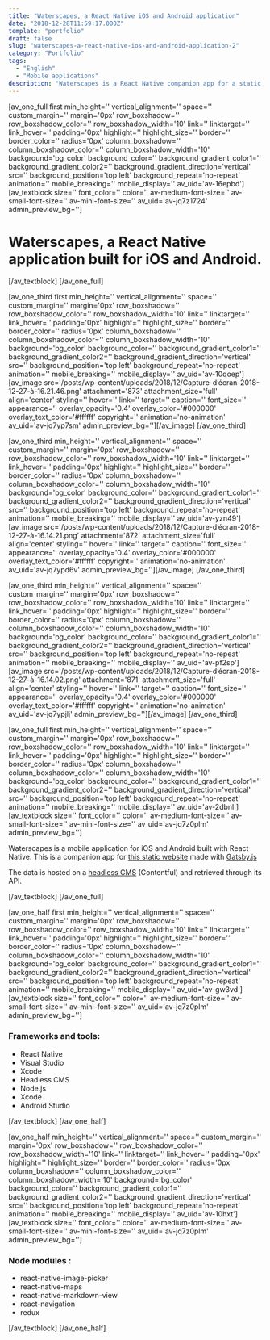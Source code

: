 ```yaml
---
title: "Waterscapes, a React Native iOS and Android application"
date: "2018-12-28T11:59:17.000Z"
template: "portfolio"
draft: false
slug: "waterscapes-a-react-native-ios-and-android-application-2"
category: "Portfolio"
tags: 
  - "English"
  - "Mobile applications"
description: "Waterscapes is a React Native companion app for a static website made with Gatsby.js. The data is hosted on a headless CMS and retrieved through its API."
---
```


\[av\_one\_full first min\_height='' vertical\_alignment='' space='' custom\_margin='' margin='0px' row\_boxshadow='' row\_boxshadow\_color='' row\_boxshadow\_width='10' link='' linktarget='' link\_hover='' padding='0px' highlight='' highlight\_size='' border='' border\_color='' radius='0px' column\_boxshadow='' column\_boxshadow\_color='' column\_boxshadow\_width='10' background='bg\_color' background\_color='' background\_gradient\_color1='' background\_gradient\_color2='' background\_gradient\_direction='vertical' src='' background\_position='top left' background\_repeat='no-repeat' animation='' mobile\_breaking='' mobile\_display='' av\_uid='av-16epbd'\] \[av\_textblock size='' font\_color='' color='' av-medium-font-size='' av-small-font-size='' av-mini-font-size='' av\_uid='av-jq7z1724' admin\_preview\_bg=''\]

# Waterscapes, a React Native application built for iOS and Android.

\[/av\_textblock\] \[/av\_one\_full\]

\[av\_one\_third first min\_height='' vertical\_alignment='' space='' custom\_margin='' margin='0px' row\_boxshadow='' row\_boxshadow\_color='' row\_boxshadow\_width='10' link='' linktarget='' link\_hover='' padding='0px' highlight='' highlight\_size='' border='' border\_color='' radius='0px' column\_boxshadow='' column\_boxshadow\_color='' column\_boxshadow\_width='10' background='bg\_color' background\_color='' background\_gradient\_color1='' background\_gradient\_color2='' background\_gradient\_direction='vertical' src='' background\_position='top left' background\_repeat='no-repeat' animation='' mobile\_breaking='' mobile\_display='' av\_uid='av-10qoep'\] \[av\_image src='/posts/wp-content/uploads/2018/12/Capture-d’écran-2018-12-27-à-16.21.46.png' attachment='873' attachment\_size='full' align='center' styling='' hover='' link='' target='' caption='' font\_size='' appearance='' overlay\_opacity='0.4' overlay\_color='#000000' overlay\_text\_color='#ffffff' copyright='' animation='no-animation' av\_uid='av-jq7yp7sm' admin\_preview\_bg=''\]\[/av\_image\] \[/av\_one\_third\]

\[av\_one\_third min\_height='' vertical\_alignment='' space='' custom\_margin='' margin='0px' row\_boxshadow='' row\_boxshadow\_color='' row\_boxshadow\_width='10' link='' linktarget='' link\_hover='' padding='0px' highlight='' highlight\_size='' border='' border\_color='' radius='0px' column\_boxshadow='' column\_boxshadow\_color='' column\_boxshadow\_width='10' background='bg\_color' background\_color='' background\_gradient\_color1='' background\_gradient\_color2='' background\_gradient\_direction='vertical' src='' background\_position='top left' background\_repeat='no-repeat' animation='' mobile\_breaking='' mobile\_display='' av\_uid='av-yzn49'\] \[av\_image src='/posts/wp-content/uploads/2018/12/Capture-d’écran-2018-12-27-à-16.14.21.png' attachment='872' attachment\_size='full' align='center' styling='' hover='' link='' target='' caption='' font\_size='' appearance='' overlay\_opacity='0.4' overlay\_color='#000000' overlay\_text\_color='#ffffff' copyright='' animation='no-animation' av\_uid='av-jq7ypd6v' admin\_preview\_bg=''\]\[/av\_image\] \[/av\_one\_third\]

\[av\_one\_third min\_height='' vertical\_alignment='' space='' custom\_margin='' margin='0px' row\_boxshadow='' row\_boxshadow\_color='' row\_boxshadow\_width='10' link='' linktarget='' link\_hover='' padding='0px' highlight='' highlight\_size='' border='' border\_color='' radius='0px' column\_boxshadow='' column\_boxshadow\_color='' column\_boxshadow\_width='10' background='bg\_color' background\_color='' background\_gradient\_color1='' background\_gradient\_color2='' background\_gradient\_direction='vertical' src='' background\_position='top left' background\_repeat='no-repeat' animation='' mobile\_breaking='' mobile\_display='' av\_uid='av-pf2sp'\] \[av\_image src='/posts/wp-content/uploads/2018/12/Capture-d’écran-2018-12-27-à-16.14.02.png' attachment='871' attachment\_size='full' align='center' styling='' hover='' link='' target='' caption='' font\_size='' appearance='' overlay\_opacity='0.4' overlay\_color='#000000' overlay\_text\_color='#ffffff' copyright='' animation='no-animation' av\_uid='av-jq7ypjlj' admin\_preview\_bg=''\]\[/av\_image\] \[/av\_one\_third\]

\[av\_one\_full first min\_height='' vertical\_alignment='' space='' custom\_margin='' margin='0px' row\_boxshadow='' row\_boxshadow\_color='' row\_boxshadow\_width='10' link='' linktarget='' link\_hover='' padding='0px' highlight='' highlight\_size='' border='' border\_color='' radius='0px' column\_boxshadow='' column\_boxshadow\_color='' column\_boxshadow\_width='10' background='bg\_color' background\_color='' background\_gradient\_color1='' background\_gradient\_color2='' background\_gradient\_direction='vertical' src='' background\_position='top left' background\_repeat='no-repeat' animation='' mobile\_breaking='' mobile\_display='' av\_uid='av-2dbnl'\] \[av\_textblock size='' font\_color='' color='' av-medium-font-size='' av-small-font-size='' av-mini-font-size='' av\_uid='av-jq7z0plm' admin\_preview\_bg=''\]

Waterscapes is a mobile application for iOS and Android built with React Native. This is a companion app for [this static website](/posts/portfolio-item/waterscap-es-un-site-statique-realise-avec-gatsby/) made with [Gatsby.js](https://gaelbillon.com/gatsby-le-generateur-de-site-statique-base-sur-react-et-graphql/)

The data is hosted on a [headless CMS](/posts/cms-headless-avantages-inconvenients-comparatif-des-5-leaders/) (Contentful) and retrieved through its API.

\[/av\_textblock\] \[/av\_one\_full\]

\[av\_one\_half first min\_height='' vertical\_alignment='' space='' custom\_margin='' margin='0px' row\_boxshadow='' row\_boxshadow\_color='' row\_boxshadow\_width='10' link='' linktarget='' link\_hover='' padding='0px' highlight='' highlight\_size='' border='' border\_color='' radius='0px' column\_boxshadow='' column\_boxshadow\_color='' column\_boxshadow\_width='10' background='bg\_color' background\_color='' background\_gradient\_color1='' background\_gradient\_color2='' background\_gradient\_direction='vertical' src='' background\_position='top left' background\_repeat='no-repeat' animation='' mobile\_breaking='' mobile\_display='' av\_uid='av-gw3vd'\] \[av\_textblock size='' font\_color='' color='' av-medium-font-size='' av-small-font-size='' av-mini-font-size='' av\_uid='av-jq7z0plm' admin\_preview\_bg=''\]

### Frameworks and tools:

- React Native
- Visual Studio
- Xcode
- Headless CMS
- Node.js
- Xcode
- Android Studio

\[/av\_textblock\] \[/av\_one\_half\]

\[av\_one\_half min\_height='' vertical\_alignment='' space='' custom\_margin='' margin='0px' row\_boxshadow='' row\_boxshadow\_color='' row\_boxshadow\_width='10' link='' linktarget='' link\_hover='' padding='0px' highlight='' highlight\_size='' border='' border\_color='' radius='0px' column\_boxshadow='' column\_boxshadow\_color='' column\_boxshadow\_width='10' background='bg\_color' background\_color='' background\_gradient\_color1='' background\_gradient\_color2='' background\_gradient\_direction='vertical' src='' background\_position='top left' background\_repeat='no-repeat' animation='' mobile\_breaking='' mobile\_display='' av\_uid='av-10hxt'\] \[av\_textblock size='' font\_color='' color='' av-medium-font-size='' av-small-font-size='' av-mini-font-size='' av\_uid='av-jq7z0plm' admin\_preview\_bg=''\]

### Node modules :

- react-native-image-picker
- react-native-maps
- react-native-markdown-view
- react-navigation
- redux

\[/av\_textblock\] \[/av\_one\_half\]
